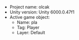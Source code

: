 <!-- UNITY CODE ASSIST INSTRUCTIONS START -->
- Project name: olcak
- Unity version: Unity 6000.0.47f1
- Active game object:
  - Name: pla
  - Tag: Player
  - Layer: Default
<!-- UNITY CODE ASSIST INSTRUCTIONS END -->